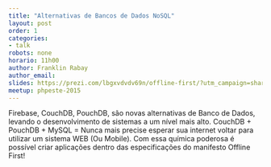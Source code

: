 ```yaml
---
title: "Alternativas de Bancos de Dados NoSQL"
layout: post
order: 1
categories:
- talk
robots: none
horario: 11h00
author: Franklin Rabay
author_email:
slides: https://prezi.com/lbgxvdvdv69n/offline-first/?utm_campaign=share&utm_medium=copy
meetup: phpeste-2015
---
```


Firebase, CouchDB, PouchDB, são novas alternativas de Banco de Dados, levando o desenvolvimento de sistemas a um nível mais alto. CouchDB + PouchDB + MySQL = Nunca mais precise esperar sua internet voltar para utilizar um sistema WEB (Ou Mobile). Com essa química poderosa é possível criar aplicações dentro das especificações do manifesto Offline First!
